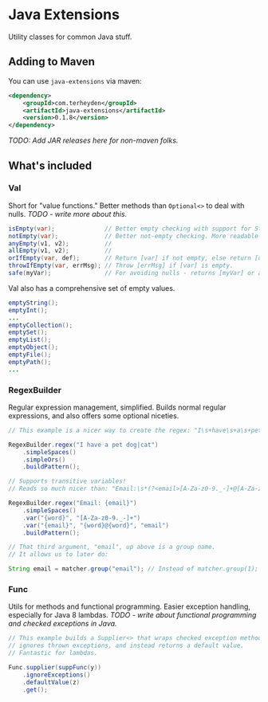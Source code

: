 # Java Extensions

Utility classes for common Java stuff.

## Adding to Maven

You can use `java-extensions` via maven:

```xml
<dependency>
    <groupId>com.terheyden</groupId>
    <artifactId>java-extensions</artifactId>
    <version>0.1.8</version>
</dependency>
```

_TODO: Add JAR releases here for non-maven folks._

## What's included

### Val

Short for "value functions." Better methods than `Optional<>` to deal with nulls.
_TODO - write more about this._

```java
isEmpty(var);              // Better empty checking with support for Strings, Collections, and Maps.
notEmpty(var);             // Better not-empty checking. More readable than !isEmpty();
anyEmpty(v1, v2);          //
allEmpty(v1, v2);          //
orIfEmpty(var, def);       // Return [var] if not empty, else return [def].
throwIfEmpty(var, errMsg); // Throw [errMsg] if [var] is empty.
safe(myVar);               // For avoiding nulls - returns [myVar] or a non-null empty value.
```

Val also has a comprehensive set of empty values.

```java
emptyString();
emptyInt();
...
emptyCollection();
emptySet();
emptyList();
emptyObject();
emptyFile();
emptyPath();
...
```

### RegexBuilder

Regular expression management, simplified. Builds normal regular expressions, and also offers some optional niceties.

```java
// This example is a nicer way to create the regex: "I\s+have\s+a\s+pet\s+(?:dog|cat)".

RegexBuilder.regex("I have a pet dog|cat")
    .simpleSpaces()
    .simpleOrs()
    .buildPattern();

// Supports transitive variables!
// Reads so much nicer than: "Email:\s*(?<email>[A-Za-z0-9._-]+@[A-Za-z0-9._-]+)"

RegexBuilder.regex("Email: {email}")
    .simpleSpaces()
    .var("{word}", "[A-Za-z0-9._-]+")
    .var("{email}", "{word}@{word}", "email")
    .buildPattern();

// That third argument, "email", up above is a group name.
// It allows us to later do:

String email = matcher.group("email"); // Instead of matcher.group(1);

```

### Func

Utils for methods and functional programming. Easier exception handling, especially for Java 8 lambdas. _TODO - write about functional programming and checked exceptions in Java._

```java
// This example builds a Supplier<> that wraps checked exception methods,
// ignores thrown exceptions, and instead returns a default value.
// Fantastic for lambdas.

Func.supplier(suppFunc(y))
    .ignoreExceptions()
    .defaultValue(z)
    .get();
```
